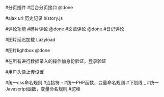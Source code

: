 #分页插件
	#后台分页接口 @done

#ajax url 历史记录 history.js

#评论功能
	#碎片评论 @done
	#文章评论 @done
	#日记评论

#图片延迟加载 Lazyload

#图片lightbox @done

#在所有进行数据录入的操作加身份验证，登录验证

#用户头像上传设置

#统一css命名规则
	#连接符 -
#统一PHP函数，变量命名规则
	#下划线 _
#统一Javascript函数，变量命名规则
	#驼峰